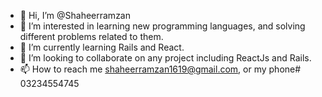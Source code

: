 - 👋 Hi, I’m @Shaheerramzan
- 👀 I’m interested in learning new programming languages, and solving different problems related to them.
- 🌱 I’m currently learning Rails and React.
- 💞️ I’m looking to collaborate on any project including ReactJs and Rails.
- 📫 How to reach me shaheerramzan1619@gmail.com, or my phone# 03234554745

<!---
Shaheerramzan/Shaheerramzan is a ✨ special ✨ repository because its `README.md` (this file) appears on your GitHub profile.
You can click the Preview link to take a look at your changes.
--->
